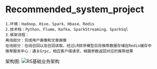 # Recommended_system_project
	1.环境：Hadoop、Hive、Spark、Hbase、Redis
	2.技术栈：Python、Flume、Kafka、SparkStreaming、SparkSql
	3.框架流程：
	离线部分：完成用户画像和文章画像
	在线部分：在线召回以及召回读取，经过LR排序模型后将推荐数据存储在Redis缓存中
	推荐服务中心：通关Grpc，相应客户端请求，根据参数返回对应的推荐结果

架构图:
![RS基础业务架构](https://github.com/AJ-mider/Recommended_system_project/assets/90669016/fffb87e4-936c-4b55-b502-6f9000ffe7d1)
